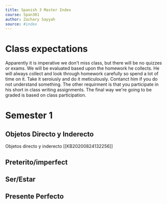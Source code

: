 ```yaml
---
title: Spanish 3 Master Index
course: Span301
author: Zachary Sayyah
source: #index
---
```

# Class expectations
Apparently it is imperative we don't miss class, but there will be no quizzes or exams. We will be evaluated based upon the homework he collects. He will always collect and look through homework carefully so spend a lot of time on it. Take it seroiusly and do it meticulously. Contanct him if you do not understand something. The other requirment is that you participate in his short in class writing assignments. The final way we're going to be graded is based on class participation. 
# Semester 1
## Objetos Directo y Inderecto
Objetos directo y inderecto 
[[KB20200824132256]]
## Preterito/imperfect
## Ser/Estar
## Presente Perfecto
